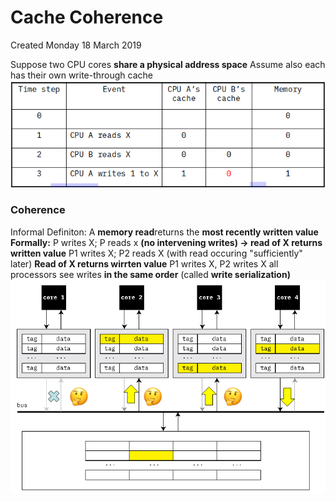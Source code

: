 # Cache Coherence
Created Monday 18 March 2019

Suppose two CPU cores **share a physical address space**
Assume also each has their own write-through cache
![](./Cache_Coherence/pasted_image.png)

### Coherence
Informal Definiton: A **memory read**returns the **most recently written value**
**Formally:**
P writes X; P reads x **(no intervening writes) -> read of X returns written value**
P1 writes X; P2 reads X (with read occuring "sufficiently" later)
**Read of X returns wirrten value**
P1 writes X, P2 writes X
all processors see writes **in the same order** (called **write serialization)**
![](./Cache_Coherence/pasted_image001.png)



